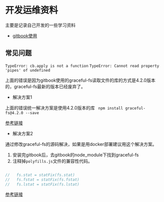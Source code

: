 # 开发运维资料

主要是记录自己开发的一些学习资料

* [gitbook使用](https://zhuanlan.zhihu.com/p/34946169)

## 常见问题

` TypeError: cb.apply is not a function `
` TypeError: Cannot read property 'pipes' of undefined `

上面的错误是因为gitbook使用的graceful-fs读取文件的库的方式是4.2.0版本的，graceful-fs最新的版本已经废弃了。

* 解决方案1

上面的错误统一解决方案是使用4.2.0版本的库 ``` npm install graceful-fs@4.2.0 --save```

[参考链接](https://stackoverflow.com/questions/64211386/gitbook-cli-install-error-typeerror-cb-apply-is-not-a-function-inside-graceful/65840763#65840763)

* 解决方案2

通过修改graceful-fs的源码解决，如果是用docker部署建议用这个解决方案。

1. 安装完gitbook后，去gitbook的node_module下找到graceful-fs
2. 注释掉`polyfills.js`文件的兼容性代码。

``` javascript

//   fs.stat = statFix(fs.stat)
//   fs.fstat = statFix(fs.fstat)
//   fs.lstat = statFix(fs.lstat)

```
[参考链接](https://mizeri.github.io/2021/04/24/gitbook-cbapply-not-a-function/)
